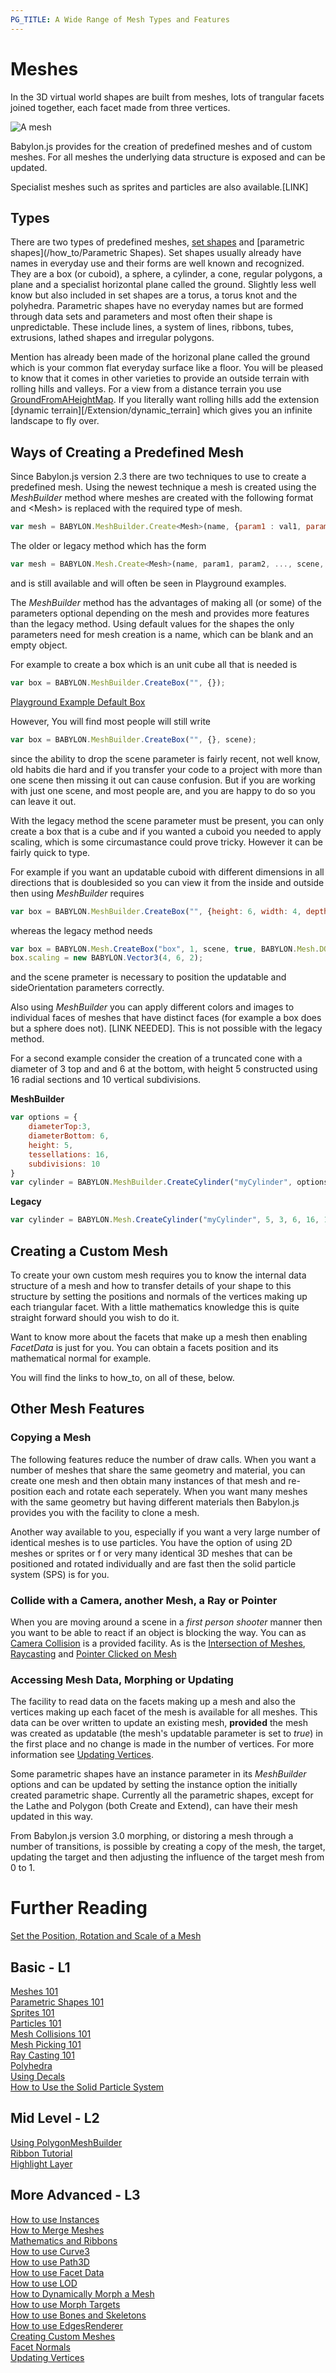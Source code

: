 ```yaml
---
PG_TITLE: A Wide Range of Mesh Types and Features
---
```


# Meshes

In the 3D virtual world shapes are built from meshes, lots of trangular facets joined together, each facet made from three vertices.

![A mesh](/features/scene/custom1.jpg)

Babylon.js provides for the creation of predefined meshes and of custom meshes. For all meshes the underlying data structure is exposed and can be updated.

Specialist meshes such as sprites and particles are also available.[LINK]

## Types

There are two types of predefined meshes, [set shapes](/how_to/Set_Shapes) and [parametric shapes](/how_to/Parametric Shapes). Set shapes usually already have names in everyday use and their forms are well known and recognized. They are a box (or cuboid), a sphere, a cylinder, a cone, regular polygons, a plane and a specialist horizontal plane called the ground. Slightly less well know but also included in set shapes are a torus, a torus knot and the polyhedra. Parametric shapes have no everyday names but are formed through data sets and parameters and most often their shape is unpredictable. These include lines, a system of lines, ribbons, tubes, extrusions, lathed shapes and irregular polygons. 

Mention has already been made of the horizonal plane called the ground which is your common flat everyday surface like a floor. You will be pleased to know that it comes in other varieties to provide an outside terrain with rolling hills and valleys. For a view from a distance terrain you use [GroundFromAHeightMap](/babylon101/Height_Map). If you literally want rolling hills add the extension [dynamic terrain][/Extension/dynamic_terrain] which gives you an infinite landscape to fly over.


## Ways of Creating a Predefined Mesh

Since Babylon.js version 2.3 there are two techniques to use to create a predefined mesh. Using the newest technique a mesh is created using the _MeshBuilder_ method where meshes are created with the following format and &lt;Mesh&gt; is replaced with the required type of mesh.

```javascript
var mesh = BABYLON.MeshBuilder.Create<Mesh>(name, {param1 : val1, param2: val2}, scene);
```

The older or legacy method which has the form 

```javascript
var mesh = BABYLON.Mesh.Create<Mesh>(name, param1, param2, ..., scene, optional_parameter1, ........);
```
and is still available and will often be seen in Playground examples.

The _MeshBuilder_ method has the advantages of making all (or some) of the parameters optional depending on the mesh and provides more features than the legacy method. Using default values for the shapes the only parameters need for mesh creation is a name, which can be blank and an empty object.

For example to create a box which is an unit cube all that is needed is

```javascript
var box = BABYLON.MeshBuilder.CreateBox("", {});
```

[Playground Example Default Box](https://www.babylonjs-playground.com/#3QW4J1#2)

However, You will find most people will still write

```javascript
var box = BABYLON.MeshBuilder.CreateBox("", {}, scene);
```
since the ability to drop the scene parameter is fairly recent, not well know, old habits die hard and if you transfer your code to a project with more than one scene then missing it out can cause confusion. But if you are working with just one scene, and most people are, and you are happy to do so you can leave it out.

With the legacy method the scene parameter must be present, you can only create a box that is a cube and if you wanted a cuboid you needed to apply scaling, which is some circumastance could prove tricky. However it can be fairly quick to type.

For example if you want an updatable cuboid with different dimensions in all directions that is doublesided so you can view it from the inside and outside then using _MeshBuilder_ requires

```javascript
var box = BABYLON.MeshBuilder.CreateBox("", {height: 6, width: 4, depth: 2, updatable: true, sideOrientation: BABYLON.Mesh.DOUBLESIDE});
```

whereas the legacy method needs

```javascript
var box = BABYLON.Mesh.CreateBox("box", 1, scene, true, BABYLON.Mesh.DOUBLESIDE);
box.scaling = new BABYLON.Vector3(4, 6, 2);
```
and the scene prameter is necessary to position the updatable and sideOrientation parameters correctly.

Also using _MeshBuilder_ you can apply different colors and images to individual faces of meshes that have distinct faces (for example a box does but a sphere does not). [LINK NEEDED]. This is not possible with the legacy method.

For a second example consider the creation of a truncated cone with a diameter of 3 top and and 6 at the bottom, with height 5 constructed using 16 radial sections and 10 vertical subdivisions.

**MeshBuilder**
```javascript
var options = {
    diameterTop:3, 
    diameterBottom: 6, 
    height: 5, 
    tessellations: 16, 
    subdivisions: 10
}
var cylinder = BABYLON.MeshBuilder.CreateCylinder("myCylinder", options);
```

**Legacy**
```javascript
var cylinder = BABYLON.Mesh.CreateCylinder("myCylinder", 5, 3, 6, 16, 10, scene);
```

## Creating a Custom Mesh

To create your own custom mesh requires you to know the internal data structure of a mesh and how to transfer details of your shape to this structure by setting the positions and normals of the vertices making up each triangular facet.  With a little mathematics knowledge this is quite straight forward should you wish to do it. 

Want to know more about the facets that make up a mesh then enabling _FacetData_ is just for you. You can obtain a facets position and its mathematical normal for example. 

You will find the links to how_to, on all of these, below.

## Other Mesh Features

### Copying a Mesh

The following features reduce the number of draw calls. When you want a number of meshes that share the same geometry and material, you can create one mesh and then obtain many instances of that mesh and re-position each and rotate each seperately. When you want many meshes with the same geometry but having different materials then Babylon.js provides you with the facility to clone a mesh. 

Another way available to you, especially if you want a very large number of identical meshes is to use particles. You have the option of using 2D meshes or sprites or f or very many identical 3D meshes that can be positioned and rotated individually and are fast then the solid particle system (SPS) is for you.

### Collide with a Camera, another Mesh, a Ray or Pointer

When you are moving around a scene in a _first person shooter_  manner then you want to be able to react if an object is blocking the way. You can as [Camera Collision](LINK) is a provided facility. As is the [Intersection of Meshes](LINK), [Raycasting](LINK) and [Pointer Clicked on Mesh](LINK)


### Accessing Mesh Data, Morphing or Updating

The facility to read data on the facets making up a mesh and also the vertices making up each facet of the mesh is available for all meshes. This data can be over written to update an existing mesh, **provided** the mesh was created as updatable (the mesh's updatable parameter is set to _true_) in the first place and no change is made in the number of vertices. For more information see [Updating Vertices](/how_to/Updating_Vertices.html). 

Some parametric shapes have an instance parameter in its _MeshBuilder_ options and can be updated by setting the instance option the initially created parametric shape. Currently all the parametric shapes, except for the Lathe and Polygon (both Create and Extend), can have their mesh updated in this way.

From Babylon.js version 3.0 morphing, or distoring a mesh through a number of transitions, is possible by creating a copy of the mesh, the target, updating the target and then adjusting the influence of the target mesh from 0 to 1.

# Further Reading

[Set the Position, Rotation and Scale of a Mesh](/features/Position,_Rotation,_Scaling)

## Basic - L1  
[Meshes 101](/babylon101/Discover_Basic_Elements)   
[Parametric Shapes 101](/babylon101/Parametric_Shapes)  
[Sprites 101](/babylon101/Sprites)  
[Particles 101](/babylon101/Particles)  
[Mesh Collisions 101](/babylon101/Intersect_Collisions_-_mesh)  
[Mesh Picking 101](/babylon101/Picking_Collisions)   
[Ray Casting 101](/babylon101/Raycasts)  
[Polyhedra](/how_to/Polyhedra_Shapes)   
[Using Decals](/how_to/Decals)  
[How to Use the Solid Particle System](/how_to/Solid_Particle_System)  

## Mid Level - L2  
[Using PolygonMeshBuilder](/how_to/PolygonMeshBuilder)  
[Ribbon Tutorial](/how_to/Ribbon_Tutorial)  
[Highlight Layer](/how_to/Highlight_Layer)  

## More Advanced - L3
[How to use Instances](/how_to/How_to_use_Instances)  
[How to Merge Meshes](/how_to/How_to_Merge_Meshes)  
[Mathematics and Ribbons](/how_to/Maths_Make_Ribbons)  
[How to use Curve3](/how_to/How_to_use_Curve3)  
[How to use Path3D](/how_to/How_to_use_Path3D)  
[How to use Facet Data](/how_to/How_to_use_FacetData)  
[How to use LOD](/how_to/How_to_use_LOD)  
[How to Dynamically Morph a Mesh](/how_to/How_to_dynamically_morph_a_mesh)  
[How to use Morph Targets](/how_to/How_to_use_MorphTargets)  
[How to use Bones and Skeletons](/how_to/How_to_use_Bones_and_Skeletons)  
[How to use EdgesRenderer](/how_to/How_to_use_EdgesRenderer)  
[Creating Custom Meshes](/how_to/Custom)  
[Facet Normals](/how_to/Normals)  
[Updating Vertices](/how_to/Updating_Vertices)

 



